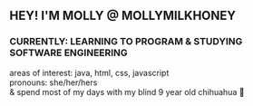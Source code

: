 
<!---
bambibytes/bambibytes is a ✨ special ✨ repository because its `README.md` (this file) appears on your GitHub profile.
You can click the Preview link to take a look at your changes.

<html>
    <img src="">
</html> --->

## HEY! I'M MOLLY @ MOLLYMILKHONEY
### CURRENTLY: LEARNING TO PROGRAM & STUDYING SOFTWARE ENGINEERING
areas of interest: java, html, css, javascript<br>
pronouns: she/her/hers<br>
& spend most of my days with my blind 9 year old chihuahua 🐾<br>


